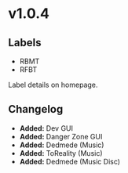 # v1.0.4
## Labels
* RBMT
* RFBT

Label details on homepage.

## Changelog
* **Added:** Dev GUI
* **Added:** Danger Zone GUI
* **Added:** Dedmede (Music)
* **Added:** ToReality (Music)
* **Added:** Dedmede (Music Disc)
